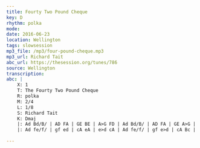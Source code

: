 ```yaml
---
title: Fourty Two Pound Cheque
key: D
rhythm: polka
mode: 
date: 2016-06-23
location: Wellington
tags: slowsession
mp3_file: /mp3/four-pound-cheque.mp3
mp3_url: Richard Tait 
abc_url: https://thesession.org/tunes/786
source: Wellington
transcription:
abc: |
    X: 1
    T: The Fourty Two Pound Cheque
    R: polka
    M: 2/4
    L: 1/8
    S: Richard Tait
    K: Dmaj
    |: Ad Bd/B/ | AD FA | GE BE | A>G FD | Ad Bd/B/ | AD FA | GE A>G | FD D2 :|
    |: Ad fe/f/ | gf ed | cA eA | e>d cA | Ad fe/f/ | gf e>d | cA Bc | d2 d2:|
    
---
```


